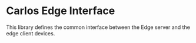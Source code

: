 # Carlos Edge Interface

This library defines the common interface between the Edge server and the edge client devices.